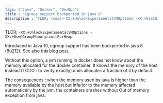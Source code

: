 ```yaml
---
tags: ["Java", "Docker", "DevOps"]
title : "Cgroup support backported in java 8"
description : "TLDR; <code>-XX:+UnlockExperimentalVMOptions -XX:+UseCGroupMemoryLimitForHeap</code>"
---
```


TLDR; `-XX:+UnlockExperimentalVMOptions -XX:+UseCGroupMemoryLimitForHeap`

Introduced in Java 10, cgroup support has been backported in java 8 (8u212). 
See also [this blog post](https://blog.softwaremill.com/docker-support-in-new-java-8-finally-fd595df0ca54).



Without this option, a jvm running in docker does not know about the memory allocated for the docker container. It knows the memory of the host instead (TODO : to verify exactly)
ands allocates a fraction of it by default. 

The consequences : when the memory used by java is higher than the memory available by the host but inferior to the memory 
affected automatically by the jvm, the containers crashes without Out of memory exception from java.
